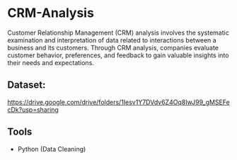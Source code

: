 # CRM-Analysis
Customer Relationship Management (CRM) analysis involves the systematic examination and interpretation of data related to interactions between a business and its customers.
Through CRM analysis, companies evaluate customer behavior, preferences, and feedback to gain valuable insights into their needs and expectations.

## Dataset:
https://drive.google.com/drive/folders/1Iesv1Y7DVdv6Z4Oq8IwJ99_gMSEFecDk?usp=sharing

## Tools
- Python (Data Cleaning)
